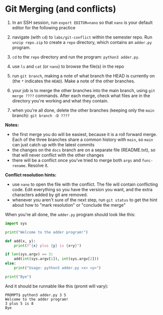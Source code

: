 # Git Merging (and conflicts)

1. In an SSH session, run `export EDITOR=nano` so that `nano` is your default editor for the following practice

2. navigate (with `cd`) to `labs/git-conflict` within the semester repo.  Run `unzip repo.zip` to create a `repo` directory, which contains an `adder.py` program.

3. `cd` to the `repo` directory and run the program: `python3 adder.py`.

4. use `ls` and `cat` (or `nano`) to browse the file(s) in the repo

5. run `git branch`, making a note of what branch the HEAD is currently on (the `*` indicates the `HEAD`).  Make a note of the other branches.

6. your job is to merge the other branches into the main branch, using `git merge ????` commands.  After each merge, check what files are in the directory you're working and what they contain.

7. when you're all done, delete the other branches (keeping only the `main` branch): `git branch -D ????`

**Notes:**

* the first merge you do will be easiest, because it is a roll forward merge.  Each of the three branches share a common history with `main`, so `main` can just catch up with the latest commits
* the changes on the `docs` branch are on a separate file (README.txt), so that will never conflict with the other changes
* there will be a conflict once you've tried to merge both `args` and `func-rename`.  Resolve it.

**Conflict resolution hints:**

* use `nano` to open the file with the conflict.  The file will contain conflicting code.  Edit everything so you have the version you want, and the extra characters added by git are removed.
* whenever you aren't sure of the next step, run `git status` to get the hint about how to "mark resolution" or "conclude the merge"

When you're all done, the `adder.py` program should look like this:

```python
import sys

print("Welcome to the adder program!")

def add(x, y):
    print(f"{x} plus {y} is {x+y}")

if len(sys.argv) == 3:
    add(int(sys.argv[1]), int(sys.argv[2]))
else:
    print("Usage: python3 adder.py <x> <y>")

print("Bye")
```

And it should be runnable like this (promt will vary):

```
PROMPT$ python3 adder.py 3 5
Welcome to the adder program!
3 plus 5 is 8
Bye

```
